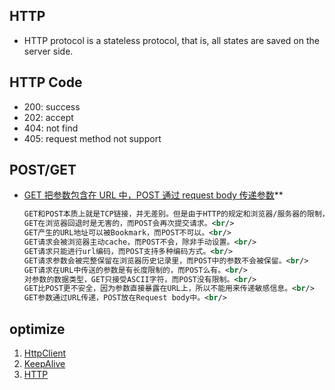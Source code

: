 ## HTTP

- HTTP protocol is a stateless protocol, that is, all states are saved on the server side.

## HTTP Code

- 200: success
- 202: accept
- 404: not find
- 405: request method not support

## POST/GET

- [GET 把参数包含在 URL 中，POST 通过 request body 传递参数](https://www.cnblogs.com/logsharing/p/8448446.html)\*\*

  ```xml
  GET和POST本质上就是TCP链接，并无差别。但是由于HTTP的规定和浏览器/服务器的限制，导致他们在应用过程中体现出一些不同。<br/>
  GET在浏览器回退时是无害的，而POST会再次提交请求。<br/>
  GET产生的URL地址可以被Bookmark，而POST不可以。<br/>
  GET请求会被浏览器主动cache，而POST不会，除非手动设置。<br/>
  GET请求只能进行url编码，而POST支持多种编码方式。<br/>
  GET请求参数会被完整保留在浏览器历史记录里，而POST中的参数不会被保留。<br/>
  GET请求在URL中传送的参数是有长度限制的，而POST么有。<br/>
  对参数的数据类型，GET只接受ASCII字符，而POST没有限制。<br/>
  GET比POST更不安全，因为参数直接暴露在URL上，所以不能用来传递敏感信息。<br/>
  GET参数通过URL传递，POST放在Request body中。<br/>
  ```

## optimize

1. [HttpClient](https://mp.weixin.qq.com/s?__biz=MzUyMDE1ODQ3NQ==&mid=2247483982&idx=1&sn=1a19af7164b6b37b97330966c25daf94)
2. [KeepAlive](https://mp.weixin.qq.com/s?__biz=MzUyMDE1ODQ3NQ==&mid=2247483864&idx=1&sn=2f423ca3caab6e66442b23957f7296eb)
3. [HTTP](https://mp.weixin.qq.com/s?__biz=MzUzMTA2NTU2Ng==&mid=2247498664&idx=3&sn=26bfbbd8e5b00711c6eddfe75bbf94bf)
